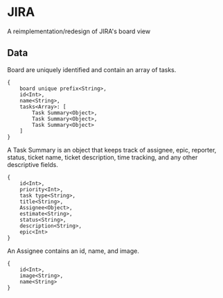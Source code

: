 # JIRA
A reimplementation/redesign of JIRA's board view

## Data
Board are uniquely identified and contain an array of tasks.
```
{
    board unique prefix<String>,
    id<Int>,
    name<String>,
    tasks<Array>: [
        Task Summary<Object>,
        Task Summary<Object>,
        Task Summary<Object>
    ]
}
```

A Task Summary is an object that keeps track of assignee, epic, reporter, status, ticket name, ticket description, time tracking, and any other descriptive fields.
```
{
    id<Int>,
    priority<Int>,
    task type<String>,
    title<String>,
    Assignee<Object>,
    estimate<String>,
    status<String>,
    description<String>,
    epic<Int>
}
```

An Assignee contains an id, name, and image.
```
{
    id<Int>,
    image<String>,
    name<String>
}
